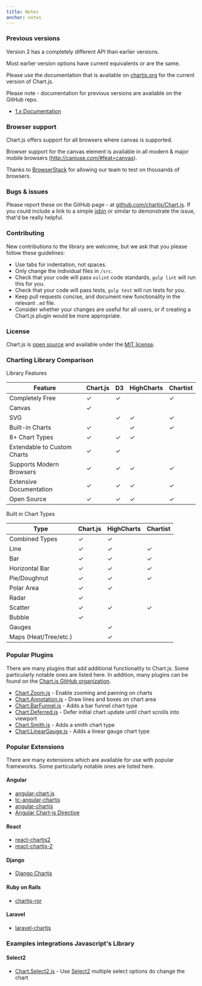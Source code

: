 ```yaml
---
title: Notes
anchor: notes
---
```

### Previous versions

Version 2 has a completely different API than earlier versions.

Most earlier version options have current equivalents or are the same.

Please use the documentation that is available on [chartjs.org](http://www.chartjs.org/docs/) for the current version of Chart.js.

Please note - documentation for previous versions are available on the GitHub repo.

- [1.x Documentation](https://github.com/chartjs/Chart.js/tree/v1.1.1/docs)

### Browser support

Chart.js offers support for all browsers where canvas is supported.

Browser support for the canvas element is available in all modern & major mobile browsers <a href="http://caniuse.com/#feat=canvas" target="_blank">(http://caniuse.com/#feat=canvas)</a>.

Thanks to <a href="https://browserstack.com" target="_blank">BrowserStack</a> for allowing our team to test on thousands of browsers.


### Bugs & issues

Please report these on the GitHub page - at <a href="https://github.com/chartjs/Chart.js" target="_blank">github.com/chartjs/Chart.js</a>. If you could include a link to a simple <a href="http://jsbin.com/" target="_blank">jsbin</a> or similar to demonstrate the issue, that'd be really helpful.


### Contributing

New contributions to the library are welcome, but we ask that you please follow these guidelines:

- Use tabs for indentation, not spaces.
- Only change the individual files in `/src`.
- Check that your code will pass `eslint` code standards, `gulp lint` will run this for you.
- Check that your code will pass tests, `gulp test` will run tests for you.
- Keep pull requests concise, and document new functionality in the relevant `.md` file.
- Consider whether your changes are useful for all users, or if creating a Chart.js plugin would be more appropriate.

### License

Chart.js is <a href="https://github.com/chartjs/Chart.js" target="_blank">open source</a> and available under the <a href="http://opensource.org/licenses/MIT" target="_blank">MIT license</a>.

### Charting Library Comparison

Library Features

| Feature | Chart.js | D3 | HighCharts | Chartist |
| ------- | -------- | --- | ---------- | -------- |
| Completely Free | ✓ | ✓ | | ✓ |
| Canvas | ✓ | | | |
| SVG | | ✓ | ✓ | ✓ |
| Built-in Charts | ✓ | | ✓ | ✓ |
| 8+ Chart Types | ✓ | ✓ | ✓ | |
| Extendable to Custom Charts | ✓ | ✓ | |  |
| Supports Modern Browsers | ✓ | ✓ | ✓ | ✓ |
| Extensive Documentation | ✓ | ✓ | ✓ | ✓ |
| Open Source | ✓ | ✓ | ✓ | ✓ |

Built in Chart Types

| Type | Chart.js | HighCharts | Chartist |
| ---- | -------- | ---------- | -------- |
| Combined Types | ✓ | ✓ | |
| Line | ✓ | ✓ | ✓ |
| Bar | ✓ | ✓ | ✓ |
| Horizontal Bar | ✓ | ✓ | ✓ |
| Pie/Doughnut | ✓ | ✓ | ✓ |
| Polar Area | ✓ | ✓ | |
| Radar | ✓ |  | |
| Scatter | ✓ | ✓ | ✓ |
| Bubble | ✓ | | |
| Gauges | | ✓ | |
| Maps (Heat/Tree/etc.) | | ✓ | |

### Popular Plugins

There are many plugins that add additional functionality to Chart.js. Some particularly notable ones are listed here. In addition, many plugins can be found on the [Chart.js GitHub organization](https://github.com/chartjs).

 - <a href="https://github.com/chartjs/Chart.Zoom.js" target="_blank">Chart.Zoom.js</a> - Enable zooming and panning on charts
 - <a href="https://github.com/chartjs/Chart.Annotation.js" target="_blank">Chart.Annotation.js</a> - Draw lines and boxes on chart area
 - <a href="https://github.com/chartjs/Chart.BarFunnel.js" target="_blank">Chart.BarFunnel.js</a> - Adds a bar funnel chart type
 - <a href="https://github.com/chartjs/Chart.Deferred.js" target="_blank">Chart.Deferred.js</a> - Defer initial chart update until chart scrolls into viewport
 - <a href="https://github.com/chartjs/Chart.smith.js" target="_blank">Chart.Smith.js</a> - Adds a smith chart type
 - <a href="https://github.com/chartjs/Chart.LinearGauge.js" target="_blank">Chart.LinearGauge.js</a> - Adds a linear gauge chart type

### Popular Extensions

There are many extensions which are available for use with popular frameworks. Some particularly notable ones are listed here.

#### Angular
 - <a href="https://github.com/jtblin/angular-chart.js" target="_blank">angular-chart.js</a>
 - <a href="https://github.com/carlcraig/tc-angular-chartjs" target="_blank">tc-angular-chartjs</a>
 - <a href="https://github.com/petermelias/angular-chartjs" target="_blank">angular-chartjs</a>
 - <a href="https://github.com/earlonrails/angular-chartjs-directive" target="_blank">Angular Chart-js Directive</a>

#### React
 - <a href="https://github.com/topdmc/react-chartjs2" target="_blank">react-chartjs2</a>
 - <a href="https://github.com/gor181/react-chartjs-2" target="_blank">react-chartjs-2</a>

#### Django
 - <a href="https://github.com/novafloss/django-chartjs" target="_blank">Django Chartjs</a>

#### Ruby on Rails
 - <a href="https://github.com/airblade/chartjs-ror" target="_blank">chartjs-ror</a>

#### Laravel
 - <a href="https://github.com/fxcosta/laravel-chartjs" target="_blank">laravel-chartjs</a>

### Examples integrations Javascript's Library

#### Select2
 - <a href="https://github.com/00F100/Chart.Select2.js" target="_blank">Chart.Select2.js</a> - Use <a href="https://select2.github.io/" target="_blank">Select2</a> multiple select options do change the chart